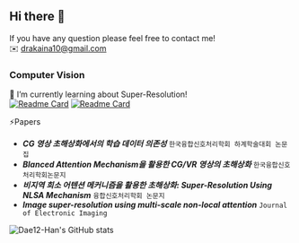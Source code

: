 ## Hi there 👋

If you have any question please feel free to contact me!   
✉️ drakaina10@gmail.com   

### Computer Vision   
📝 I’m currently learning about Super-Resolution!   
[![Readme Card](https://github-readme-stats.vercel.app/api/pin/?username=Dae12-Han&repo=MSNLN)](https://github.com/Dae12-Han/MSNLN)
[![Readme Card](https://github-readme-stats.vercel.app/api/pin/?username=Dae12-Han&repo=MSNLN_demo)](https://github.com/Dae12-Han/MSNLN_demo)   

⚡Papers
+ **_CG 영상 초해상화에서의 학습 데이터 의존성_** ```한국융합신호처리학회 하계학술대회 논문집```
+ **_Blanced Attention Mechanism을 활용한 CG/VR 영상의 초해상화_** ```한국융합신호처리학회논문지```
+ **_비지역 희소 어텐션 메커니즘을 활용한 초해상화: Super-Resolution Using NLSA Mechanism_** ```융합신호처리학회 논문지```
+ **_Image super-resolution using multi-scale non-local attention_** ```Journal of Electronic Imaging```

![Dae12-Han's GitHub stats](https://github-readme-stats.vercel.app/api?username=Dae12-Han)      
    
<!--
**Dae12-Han/Dae12-Han** is a ✨ _special_ ✨ repository because its `README.md` (this file) appears on your GitHub profile.

Here are some ideas to get you started:

- 🔭 I’m currently working on ...
- 🌱 I’m currently learning ...
- 👯 I’m looking to collaborate on ...
- 🤔 I’m looking for help with ...
- 💬 Ask me about ...
- 📫 How to reach me: ...
- 😄 Pronouns: ...
- ⚡ Fun fact: ...
- 🌱 These are projects that I did: ...
-->
